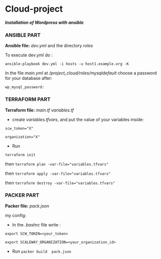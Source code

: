 # Cloud-project


_**Installation of Wordpress with ansible**_


### **ANSIBLE PART**


**Ansible file:** _dev.yml_ and the directory _roles_

To execute dev.yml do : 
```
ansible-playbook dev.yml -i hosts -u host1.example.org -K
```
In the file _main.yml_ at _/project_cloud/roles/mysqldefault_ choose a password for your database after:

```wp_mysql_password:``` 

### **TERRAFORM PART**

**Terraform file:**  _main.tf_ _variables.tf_
- create _variables.tfvars_, and put the value of your variables inside:
```
scw_token="X"

organization="X"
```
- Run 

```terraform init``` 

then ```terraform plan -var-file="variables.tfvars"```

then ```terraform apply -var-file="variables.tfvars"```

then ```terraform destroy -var-file="variables.tfvars"```

### **PACKER PART**

**Packer file:** _pack.json_

my config:


- In the _.bashrc_ file write :

```
export SCW_TOKEN=<your_token> 

export SCALEWAY_ORGANIZATION=<your_organization_id>

```

- Run ```packer build  pack.json```
